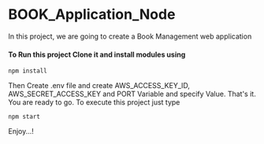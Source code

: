 # BOOK_Application_Node
In this project, we are going to create a Book Management web application 

#### To Run this project Clone it and install modules using
```
npm install
```

Then Create .env file and create AWS_ACCESS_KEY_ID, AWS_SECRET_ACCESS_KEY and PORT Variable and specify Value.
That's it. You are ready to go. To execute this project just type
```
npm start
```

Enjoy...!
